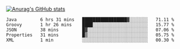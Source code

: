 [![Anurag's GitHub stats](https://github-readme-stats.vercel.app/api?username=sebasphere&count_private=true&theme=tokyonight)](https://github.com/anuraghazra/github-readme-stats)

<!--START_SECTION:waka-->
```text
Java         6 hrs 31 mins   █████████████████▓░░░░░░░   71.11 % 
Groovy       1 hr 26 mins    ████░░░░░░░░░░░░░░░░░░░░░   15.77 % 
JSON         38 mins         █▓░░░░░░░░░░░░░░░░░░░░░░░   07.06 % 
Properties   31 mins         █▒░░░░░░░░░░░░░░░░░░░░░░░   05.75 % 
XML          1 min           ░░░░░░░░░░░░░░░░░░░░░░░░░   00.30 % 
```
<!--END_SECTION:waka-->
